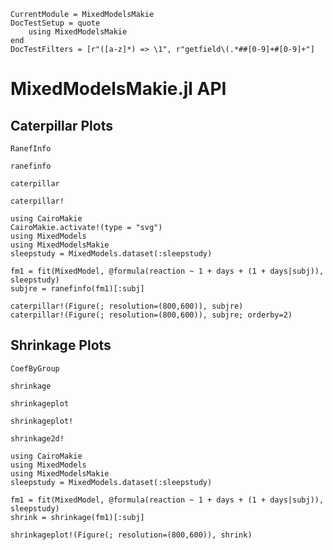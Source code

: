 ```@meta
CurrentModule = MixedModelsMakie
DocTestSetup = quote
    using MixedModelsMakie
end
DocTestFilters = [r"([a-z]*) => \1", r"getfield\(.*##[0-9]+#[0-9]+"]
```

# MixedModelsMakie.jl API

## Caterpillar Plots

```@docs
RanefInfo
```

```@docs
ranefinfo
```

```@docs
caterpillar
```

```@docs
caterpillar!
```

```@example
using CairoMakie
CairoMakie.activate!(type = "svg")
using MixedModels
using MixedModelsMakie
sleepstudy = MixedModels.dataset(:sleepstudy)

fm1 = fit(MixedModel, @formula(reaction ~ 1 + days + (1 + days|subj)), sleepstudy)
subjre = ranefinfo(fm1)[:subj]

caterpillar!(Figure(; resolution=(800,600)), subjre)
caterpillar!(Figure(; resolution=(800,600)), subjre; orderby=2)
```

## Shrinkage Plots

```@docs
CoefByGroup
```

```@docs
shrinkage
```

```@docs
shrinkageplot
```

```@docs
shrinkageplot!
```

```@docs
shrinkage2d!
```

```@example
using CairoMakie
using MixedModels
using MixedModelsMakie
sleepstudy = MixedModels.dataset(:sleepstudy)

fm1 = fit(MixedModel, @formula(reaction ~ 1 + days + (1 + days|subj)), sleepstudy)
shrink = shrinkage(fm1)[:subj]

shrinkageplot!(Figure(; resolution=(800,600)), shrink)
```
